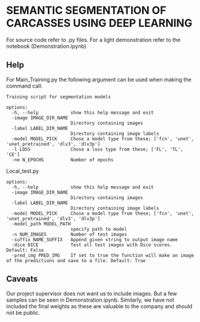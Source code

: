 # SEMANTIC SEGMENTATION OF CARCASSES USING DEEP LEARNING

For source code refer to .py files. 
For a light demonstration refer to the notebook (Demonstration.ipynb)

## Help

For Main_Training.py the following argument can be used when making the command call:
```
Training script for segmentation models

options:
  -h, --help            show this help message and exit
  -image IMAGE_DIR_NAME
                        Directory containing images
  -label LABEL_DIR_NAME
                        Directory containing image labels
  -model MODEL_PICK     Chose a model type from these; ['fcn', 'unet', 'unet_pretrained', 'dlv3', 'dlv3p']
  -l LOSS               Chose a loss type from these; ['FL', 'TL', 'CE']
  -ne N_EPOCHS          Number of epochs

```

Local_test.py
```
options:
  -h, --help            show this help message and exit
  -image IMAGE_DIR_NAME
                        Directory containing images
  -label LABEL_DIR_NAME
                        Directory containing image labels
  -model MODEL_PICK     Chose a model type from these; ['fcn', 'unet', 'unet_pretrained', 'dlv3', 'dlv3p']
  -model_path MODEL_PATH
                        specify path to model
  -n NUM_IMAGES         Number of test images
  -suffix NAME_SUFFIX   Append given string to output image name
  -dice DICE            Test all test images with Dice scores. Default: False
  -pred_img PRED_IMG    If set to true the function will make an image of the predictions and save to a file. Default: True

```

## Caveats
Our project supervisor does not want us to include images. But a few samples can be seen in Demonstration.ipynb. Similarly, we have not included the final weights as these are valuable to the company and should not be public.
